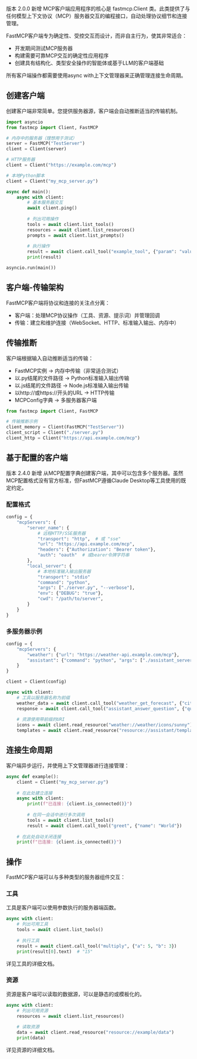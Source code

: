 版本 2.0.0 新增
MCP客户端应用程序的核心是 fastmcp.Client 类。此类提供了与任何模型上下文协议（MCP）服务器交互的编程接口，自动处理协议细节和连接管理。

FastMCP客户端专为确定性、受控交互而设计，而非自主行为，使其非常适合：

- 开发期间测试MCP服务器
- 构建需要可靠MCP交互的确定性应用程序
- 创建具有结构化、类型安全操作的智能体或基于LLM的客户端基础

所有客户端操作都需要使用async with上下文管理器来正确管理连接生命周期。

## 创建客户端

创建客户端非常简单。您提供服务器源，客户端会自动推断适当的传输机制。

```python
import asyncio
from fastmcp import Client, FastMCP

# 内存中的服务器（理想用于测试）
server = FastMCP("TestServer")
client = Client(server)

# HTTP服务器
client = Client("https://example.com/mcp")

# 本地Python脚本
client = Client("my_mcp_server.py")

async def main():
    async with client:
        # 基本服务器交互
        await client.ping()
        
        # 列出可用操作
        tools = await client.list_tools()
        resources = await client.list_resources()
        prompts = await client.list_prompts()
        
        # 执行操作
        result = await client.call_tool("example_tool", {"param": "value"})
        print(result)

asyncio.run(main())
```

## 客户端-传输架构

FastMCP客户端将协议和连接的关注点分离：

- 客户端：处理MCP协议操作（工具、资源、提示词）并管理回调
- 传输：建立和维护连接（WebSocket、HTTP、标准输入输出、内存中）

## 传输推断

客户端根据输入自动推断适当的传输：

- FastMCP实例 → 内存中传输（非常适合测试）
- 以.py结尾的文件路径 → Python标准输入输出传输
- 以.js结尾的文件路径 → Node.js标准输入输出传输
- 以http://或https://开头的URL → HTTP传输
- MCPConfig字典 → 多服务器客户端

```python
from fastmcp import Client, FastMCP

# 传输推断示例
client_memory = Client(FastMCP("TestServer"))
client_script = Client("./server.py") 
client_http = Client("https://api.example.com/mcp")
```

## 基于配置的客户端

版本 2.4.0 新增
从MCP配置字典创建客户端，其中可以包含多个服务器。虽然MCP配置格式没有官方标准，但FastMCP遵循Claude Desktop等工具使用的既定约定。

### 配置格式

```python
config = {
    "mcpServers": {
        "server_name": {
            # 远程HTTP/SSE服务器
            "transport": "http",  # 或 "sse"
            "url": "https://api.example.com/mcp",
            "headers": {"Authorization": "Bearer token"},
            "auth": "oauth"  # 或bearer令牌字符串
        },
        "local_server": {
            # 本地标准输入输出服务器
            "transport": "stdio"
            "command": "python",
            "args": ["./server.py", "--verbose"],
            "env": {"DEBUG": "true"},
            "cwd": "/path/to/server",
        }
    }
}
```

### 多服务器示例

```python
config = {
    "mcpServers": {
        "weather": {"url": "https://weather-api.example.com/mcp"},
        "assistant": {"command": "python", "args": ["./assistant_server.py"]}
    }
}

client = Client(config)

async with client:
    # 工具以服务器名称为前缀
    weather_data = await client.call_tool("weather_get_forecast", {"city": "London"})
    response = await client.call_tool("assistant_answer_question", {"question": "What's the capital of France?"})
    
    # 资源使用带前缀的URI
    icons = await client.read_resource("weather://weather/icons/sunny")
    templates = await client.read_resource("resource://assistant/templates/list")
```

## 连接生命周期

客户端异步运行，并使用上下文管理器进行连接管理：

```python
async def example():
    client = Client("my_mcp_server.py")
    
    # 在此处建立连接
    async with client:
        print(f"已连接: {client.is_connected()}")
        
        # 在同一会话中进行多次调用
        tools = await client.list_tools()
        result = await client.call_tool("greet", {"name": "World"})
        
    # 在此处自动关闭连接
    print(f"已连接: {client.is_connected()}")
```

## 操作

FastMCP客户端可以与多种类型的服务器组件交互：

### 工具

工具是客户端可以使用参数执行的服务器端函数。

```python
async with client:
    # 列出可用工具
    tools = await client.list_tools()
    
    # 执行工具
    result = await client.call_tool("multiply", {"a": 5, "b": 3})
    print(result[0].text)  # "15"
```

详见工具的详细文档。

### 资源

资源是客户端可以读取的数据源，可以是静态的或模板化的。

```python
async with client:
    # 列出可用资源
    resources = await client.list_resources()
    
    # 读取资源
    data = await client.read_resource("resource://example/data")
    print(data)
```

详见资源的详细文档。